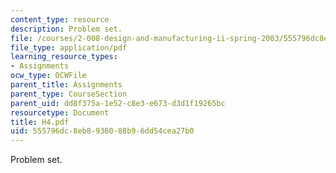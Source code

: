 ```yaml
---
content_type: resource
description: Problem set.
file: /courses/2-008-design-and-manufacturing-ii-spring-2003/555796dc8eb8936088b96dd54cea27b0_H4.pdf
file_type: application/pdf
learning_resource_types:
- Assignments
ocw_type: OCWFile
parent_title: Assignments
parent_type: CourseSection
parent_uid: dd8f375a-1e52-c8e3-e673-d3d1f19265bc
resourcetype: Document
title: H4.pdf
uid: 555796dc-8eb8-9360-88b9-6dd54cea27b0
---
```

Problem set.

